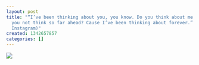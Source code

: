 ```yaml
---
layout: post
title: "“I’ve been thinking about you, you know. Do you think about me still? Or do
  you not think so far ahead? Cause I’ve been thinking about forever.” (Taken with
  Instagram)"
created: 1342657857
categories: []
---
```

<img src="http://25.media.tumblr.com/tumblr_m7dtflil691rsr8w3o1_500.jpg"/><br/><br/>
